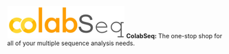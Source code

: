 ![](ColabSeq.png)
**ColabSeq:** The one-stop shop for all of your multiple sequence analysis needs.
